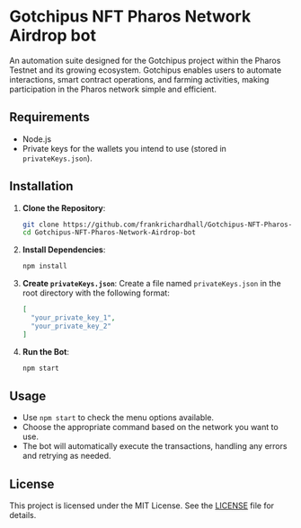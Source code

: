 # Gotchipus NFT Pharos Network Airdrop bot
An automation suite designed for the Gotchipus project within the Pharos Testnet and its growing ecosystem. Gotchipus enables users to automate interactions, smart contract operations, and farming activities, making participation in the Pharos network simple and efficient.

## Requirements

- Node.js
- Private keys for the wallets you intend to use (stored in `privateKeys.json`).

## Installation

1. **Clone the Repository**:

   ```bash
   git clone https://github.com/frankrichardhall/Gotchipus-NFT-Pharos-Network-Airdrop-bot.git
   cd Gotchipus-NFT-Pharos-Network-Airdrop-bot
   ```

2. **Install Dependencies**:

   ```bash
   npm install
   ```

3. **Create `privateKeys.json`**:
   Create a file named `privateKeys.json` in the root directory with the following format:

   ```json
   [
     "your_private_key_1",
     "your_private_key_2"
   ]
   ```

4. **Run the Bot**:

   ```bash
   npm start
   ```

## Usage

- Use `npm start` to check the menu options available.
- Choose the appropriate command based on the network you want to use.
- The bot will automatically execute the transactions, handling any errors and retrying as needed.

## License

This project is licensed under the MIT License. See the [LICENSE](LICENSE) file for details.
 
 
 
 
 
 
 
 
 
 
